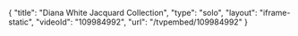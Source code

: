 {
    "title": "Diana White Jacquard Collection",
    "type": "solo",
    "layout": "iframe-static",
    "videoId": "109984992",
    "url": "\/tvpembed\/109984992"
}